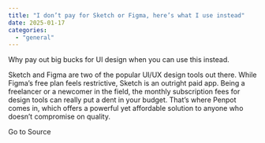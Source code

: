 ```yaml
---
title: "I don’t pay for Sketch or Figma, here’s what I use instead"
date: 2025-01-17
categories: 
  - "general"
---
```


Why pay out big bucks for UI design when you can use this instead.

Sketch and Figma are two of the popular UI/UX design tools out there. While Figma’s free plan feels restrictive, Sketch is an outright paid app. Being a freelancer or a newcomer in the field, the monthly subscription fees for design tools can really put a dent in your budget. That’s where Penpot comes in, which offers a powerful yet affordable solution to anyone who doesn’t compromise on quality.

Go to Source
